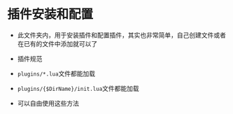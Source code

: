 # 插件安装和配置

- 此文件夹内，用于安装插件和配置插件，其实也非常简单，自己创建文件或者在已有的文件中添加就可以了

- 插件规范

- `plugins/*.lua`文件都能加载

- `plugins/{$DirName}/init.lua`文件都能加载

- 可以自由使用这些方法
